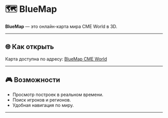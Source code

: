 # 🗺 BlueMap

**BlueMap** — это онлайн-карта мира CME World в 3D.

---

## 🌐 Как открыть
Карта доступна по адресу: [BlueMap CME World](https://www.cmeworld.fun/2577)  

---

## 🎮 Возможности
- Просмотр построек в реальном времени.  
- Поиск игроков и регионов.  
- Удобная навигация по миру.  

---
